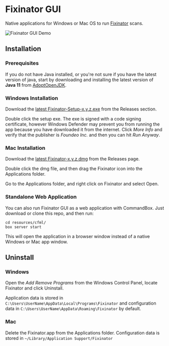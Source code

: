 # Fixinator GUI

Native applications for Windows or Mac OS to run [Fixinator](https://fixinator.app) scans.

![Fixinator GUI Demo](https://github.com/foundeo/fixinator-demos/blob/main/fixinator-gui-2021-06-11-01-sm.gif?raw=true)

## Installation

### Prerequisites 

If you do not have Java installed, or you're not sure if you have the latest version of java, start by downloading and installing the latest version of **Java 11** from [AdoptOpenJDK](https://adoptopenjdk.net/). 

### Windows Installation

Download the [latest Fixinator-Setup-x.y.z.exe](https://github.com/foundeo/fixinator-gui/releases/latest) from the Releases section.

Double click the setup exe. The exe is signed with a code signing certificate, however Windows Defender may prevent you from running the app because you have downloaded it from the internet. Click _More Info_ and verify that the publisher is _Foundeo Inc._ and then you can hit _Run Anyway_.

### Mac Installation

Download the [latest Fixinator-x.y.z.dmg](https://github.com/foundeo/fixinator-gui/releases/latest) from the Releases page.

Double click the dmg file, and then drag the Fixinator icon into the Applications folder.

Go to the Applications folder, and right click on Fixinator and select Open. 

### Standalone Web Application 

You can also run Fixinator GUI as a web application with CommandBox. Just download or clone this repo, and then run:

    cd resources/cfml/
    box server start 

This will open the application in a browser window instead of a native Windows or Mac app window.

## Uninstall

### Windows

Open the _Add Remove Programs_ from the Windows Control Panel, locate Fixinator and click Uninstall.

Application data is stored in `C:\Users\UserName\AppData\Local\Programs\Fixinator` and configuration data in `C:\Users\UserName\AppData\Roaming\Fixinator` by default.

### Mac

Delete the Fixinator.app from the Applications folder. Configuration data is stored in `~/Library/Application Support/Fixinator`
